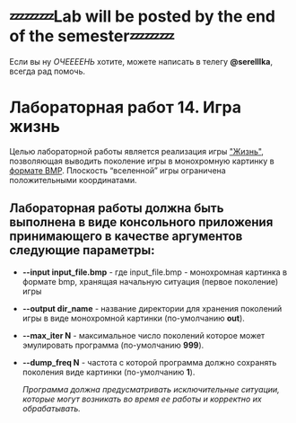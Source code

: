 # 💤💤💤Lab will be posted by the end of the semester💤💤💤
Если вы ну _ОЧЕЕЕЕНЬ_ хотите, можете написать в телегу __@serelllka__, всегда рад помочь. 
# Лабораторная работ 14. Игра жизнь
Целью лабораторной работы является реализация игры ["Жизнь"](https://en.wikipedia.org/wiki/Conway%27s_Game_of_Life), позволяющая выводить поколение игры в монохромную картинку в [формате BMP](https://en.wikipedia.org/wiki/BMP_file_format). Плоскость “вселенной” игры ограничена положительными координатами.
## Лабораторная работы должна быть выполнена в виде консольного приложения принимающего в качестве аргументов следующие параметры:
* __--input input_file.bmp__ - где input_file.bmp - монохромная картинка в формате bmp, хранящая начальную ситуация (первое поколение) игры
* __--output dir_name__ - название директории для хранения поколений игры в виде монохромной картинки (по-умолчанию __out__).
* __--max_iter N__ - максимальное число поколений которое может эмулировать программа (по-умолчанию __999__).
* __--dump_freq N__ - частота с которой программа должно сохранять поколения виде картинки (по-умолчанию __1__).

  _Программа должна предусматривать исключительные ситуации, которые могут возникать во время ее работы и корректно их обрабатывать._ 
